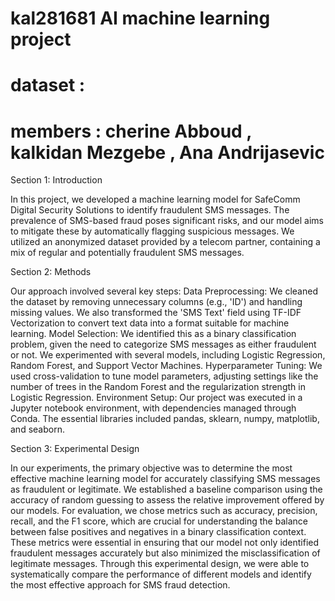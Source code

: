 # kal281681  AI machine learning project 

# dataset : 
# members : cherine Abboud , kalkidan Mezgebe , Ana Andrijasevic 

Section 1: Introduction

In this project, we developed a machine learning model for SafeComm Digital Security Solutions to identify fraudulent SMS messages. The prevalence of SMS-based fraud poses significant risks, and our model aims to mitigate these by automatically flagging suspicious messages. We utilized an anonymized dataset provided by a telecom partner, containing a mix of regular and potentially fraudulent SMS messages.

Section 2: Methods

Our approach involved several key steps:
Data Preprocessing: We cleaned the dataset by removing unnecessary columns (e.g., 'ID') and handling missing values. We also transformed the 'SMS Text' field using TF-IDF Vectorization to convert text data into a format suitable for machine learning.
Model Selection: We identified this as a binary classification problem, given the need to categorize SMS messages as either fraudulent or not. We experimented with several models, including Logistic Regression, Random Forest, and Support Vector Machines.
Hyperparameter Tuning: We used cross-validation to tune model parameters, adjusting settings like the number of trees in the Random Forest and the regularization strength in Logistic Regression.
Environment Setup: Our project was executed in a Jupyter notebook environment, with dependencies managed through Conda. The essential libraries included pandas, sklearn, numpy, matplotlib, and seaborn.

Section 3: Experimental Design

In our experiments, the primary objective was to determine the most effective machine learning model for accurately classifying SMS messages as fraudulent or legitimate. We established a baseline comparison using the accuracy of random guessing to assess the relative improvement offered by our models. For evaluation, we chose metrics such as accuracy, precision, recall, and the F1 score, which are crucial for understanding the balance between false positives and negatives in a binary classification context. These metrics were essential in ensuring that our model not only identified fraudulent messages accurately but also minimized the misclassification of legitimate messages. Through this experimental design, we were able to systematically compare the performance of different models and identify the most effective approach for SMS fraud detection.
